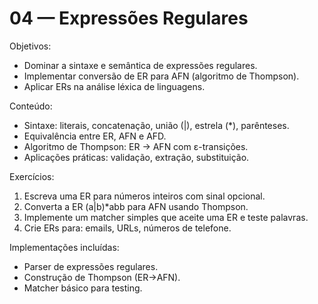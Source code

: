 # 04 — Expressões Regulares

Objetivos:
- Dominar a sintaxe e semântica de expressões regulares.
- Implementar conversão de ER para AFN (algoritmo de Thompson).
- Aplicar ERs na análise léxica de linguagens.

Conteúdo:
- Sintaxe: literais, concatenação, união (|), estrela (*), parênteses.
- Equivalência entre ER, AFN e AFD.
- Algoritmo de Thompson: ER → AFN com ε-transições.
- Aplicações práticas: validação, extração, substituição.

Exercícios:
1) Escreva uma ER para números inteiros com sinal opcional.
2) Converta a ER (a|b)*abb para AFN usando Thompson.
3) Implemente um matcher simples que aceite uma ER e teste palavras.
4) Crie ERs para: emails, URLs, números de telefone.

Implementações incluídas:
- Parser de expressões regulares.
- Construção de Thompson (ER→AFN).
- Matcher básico para testing.